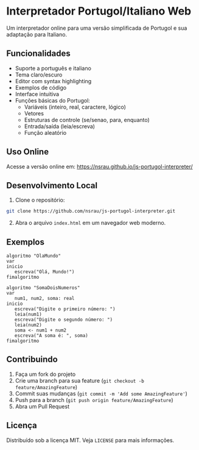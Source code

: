 # Interpretador Portugol/Italiano Web

Um interpretador online para uma versão simplificada de Portugol e sua adaptação para Italiano.

## Funcionalidades

- Suporte a português e italiano
- Tema claro/escuro
- Editor com syntax highlighting
- Exemplos de código
- Interface intuitiva
- Funções básicas do Portugol:
  - Variáveis (inteiro, real, caractere, lógico)
  - Vetores
  - Estruturas de controle (se/senao, para, enquanto)
  - Entrada/saída (leia/escreva)
  - Função aleatório

## Uso Online

Acesse a versão online em: https://nsrau.github.io/js-portugol-interpreter/

## Desenvolvimento Local

1. Clone o repositório:
```bash
git clone https://github.com/nsrau/js-portugol-interpreter.git
```

2. Abra o arquivo `index.html` em um navegador web moderno.

## Exemplos

```portugol
algoritmo "OlaMundo"
var
inicio
   escreva("Olá, Mundo!")
fimalgoritmo
```

```portugol
algoritmo "SomaDoisNumeros"
var
   num1, num2, soma: real
inicio
   escreva("Digite o primeiro número: ")
   leia(num1)
   escreva("Digite o segundo número: ")
   leia(num2)
   soma <- num1 + num2
   escreva("A soma é: ", soma)
fimalgoritmo
```

## Contribuindo

1. Faça um fork do projeto
2. Crie uma branch para sua feature (`git checkout -b feature/AmazingFeature`)
3. Commit suas mudanças (`git commit -m 'Add some AmazingFeature'`)
4. Push para a branch (`git push origin feature/AmazingFeature`)
5. Abra um Pull Request

## Licença

Distribuído sob a licença MIT. Veja `LICENSE` para mais informações.